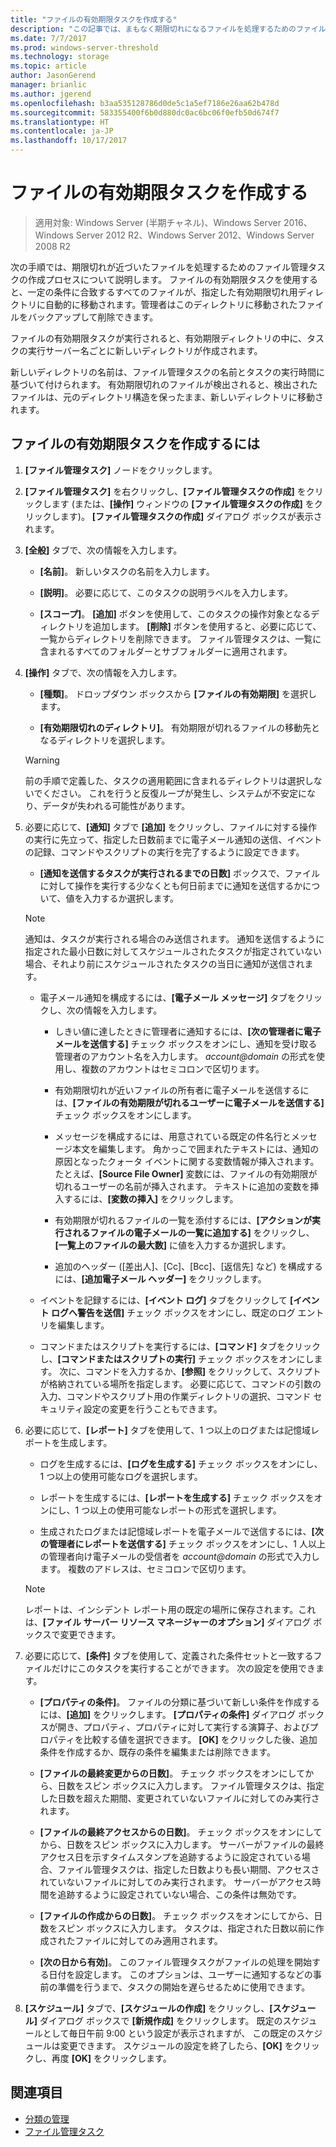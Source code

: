 ```yaml
---
title: "ファイルの有効期限タスクを作成する"
description: "この記事では、まもなく期限切れになるファイルを処理するためのファイル管理タスクの作成プロセスを説明します。"
ms.date: 7/7/2017
ms.prod: windows-server-threshold
ms.technology: storage
ms.topic: article
author: JasonGerend
manager: brianlic
ms.author: jgerend
ms.openlocfilehash: b3aa535128786d0de5c1a5ef7186e26aa62b478d
ms.sourcegitcommit: 583355400f6b0d880dc0ac6bc06f0efb50d674f7
ms.translationtype: HT
ms.contentlocale: ja-JP
ms.lasthandoff: 10/17/2017
---
```

# <a name="create-a-file-expiration-task"></a>ファイルの有効期限タスクを作成する

> 適用対象: Windows Server (半期チャネル)、Windows Server 2016、Windows Server 2012 R2、Windows Server 2012、Windows Server 2008 R2

次の手順では、期限切れが近づいたファイルを処理するためのファイル管理タスクの作成プロセスについて説明します。 ファイルの有効期限タスクを使用すると、一定の条件に合致するすべてのファイルが、指定した有効期限切れ用ディレクトリに自動的に移動されます。管理者はこのディレクトリに移動されたファイルをバックアップして削除できます。

ファイルの有効期限タスクが実行されると、有効期限ディレクトリの中に、タスクの実行サーバー名ごとに新しいディレクトリが作成されます。

新しいディレクトリの名前は、ファイル管理タスクの名前とタスクの実行時間に基づいて付けられます。 有効期限切れのファイルが検出されると、検出されたファイルは、元のディレクトリ構造を保ったまま、新しいディレクトリに移動されます。

## <a name="to-create-a-file-expiration-task"></a>ファイルの有効期限タスクを作成するには

1.  **[ファイル管理タスク]** ノードをクリックします。

2.  **[ファイル管理タスク]** を右クリックし、**[ファイル管理タスクの作成]** をクリックします (または、**[操作]** ウィンドウの **[ファイル管理タスクの作成]** をクリックします)。 **[ファイル管理タスクの作成]** ダイアログ ボックスが表示されます。

3.  **[全般]** タブで、次の情報を入力します。

    -   **[名前]**。 新しいタスクの名前を入力します。  

    -   **[説明]**。 必要に応じて、このタスクの説明ラベルを入力します。  
    
    -   **[スコープ]**。 **[追加]** ボタンを使用して、このタスクの操作対象となるディレクトリを追加します。 **[削除]** ボタンを使用すると、必要に応じて、一覧からディレクトリを削除できます。 ファイル管理タスクは、一覧に含まれるすべてのフォルダーとサブフォルダーに適用されます。

4.  **[操作]** タブで、次の情報を入力します。

    -   **[種類]**。 ドロップダウン ボックスから **[ファイルの有効期限]** を選択します。

    -   **[有効期限切れのディレクトリ]**。 有効期限が切れるファイルの移動先となるディレクトリを選択します。

     > [!Warning]
     > 前の手順で定義した、タスクの適用範囲に含まれるディレクトリは選択しないでください。 これを行うと反復ループが発生し、システムが不安定になり、データが失われる可能性があります。

5.  必要に応じて、**[通知]** タブで **[追加]** をクリックし、ファイルに対する操作の実行に先立って、指定した日数前までに電子メール通知の送信、イベントの記録、コマンドやスクリプトの実行を完了するように設定できます。

    -   **[通知を送信するタスクが実行されるまでの日数]** ボックスで、ファイルに対して操作を実行する少なくとも何日前までに通知を送信するかについて、値を入力するか選択します。

     > [!Note]
     > 通知は、タスクが実行される場合のみ送信されます。 通知を送信するように指定された最小日数に対してスケジュールされたタスクが指定されていない場合、それより前にスケジュールされたタスクの当日に通知が送信されます。

    -   電子メール通知を構成するには、**[電子メール メッセージ]** タブをクリックし、次の情報を入力します。

        -   しきい値に達したときに管理者に通知するには、**[次の管理者に電子メールを送信する]** チェック ボックスをオンにし、通知を受け取る管理者のアカウント名を入力します。 *account@domain* の形式を使用し、複数のアカウントはセミコロンで区切ります。  

        -   有効期限切れが近いファイルの所有者に電子メールを送信するには、**[ファイルの有効期限が切れるユーザーに電子メールを送信する]** チェック ボックスをオンにします。

        -   メッセージを構成するには、用意されている既定の件名行とメッセージ本文を編集します。 角かっこで囲まれたテキストには、通知の原因となったクォータ イベントに関する変数情報が挿入されます。 たとえば、**\[Source File Owner\]** 変数には、ファイルの有効期限が切れるユーザーの名前が挿入されます。 テキストに追加の変数を挿入するには、**[変数の挿入]** をクリックします。

        -   有効期限が切れるファイルの一覧を添付するには、**[アクションが実行されるファイルの電子メールの一覧に追加する]** をクリックし、**[一覧上のファイルの最大数]** に値を入力するか選択します。

        -   追加のヘッダー ([差出人]、[Cc]、[Bcc]、[返信先] など) を構成するには、**[追加電子メール ヘッダー]** をクリックします。  

    -   イベントを記録するには、**[イベント ログ]** タブをクリックして **[イベント ログへ警告を送信]** チェック ボックスをオンにし、既定のログ エントリを編集します。  

    -   コマンドまたはスクリプトを実行するには、**[コマンド]** タブをクリックし、**[コマンドまたはスクリプトの実行]** チェック ボックスをオンにします。 次に、コマンドを入力するか、**[参照]** をクリックして、スクリプトが格納されている場所を指定します。 必要に応じて、コマンドの引数の入力、コマンドやスクリプト用の作業ディレクトリの選択、コマンド セキュリティ設定の変更を行うこともできます。

6.  必要に応じて、**[レポート]** タブを使用して、1 つ以上のログまたは記憶域レポートを生成します。

    -   ログを生成するには、**[ログを生成する]** チェック ボックスをオンにし、1 つ以上の使用可能なログを選択します。  

    -   レポートを生成するには、**[レポートを生成する]** チェック ボックスをオンにし、1 つ以上の使用可能なレポートの形式を選択します。  

    -   生成されたログまたは記憶域レポートを電子メールで送信するには、**[次の管理者にレポートを送信する]** チェック ボックスをオンにし、1 人以上の管理者向け電子メールの受信者を *account@domain* の形式で入力します。 複数のアドレスは、セミコロンで区切ります。

     > [!Note]
     > レポートは、インシデント レポート用の既定の場所に保存されます。これは、**[ファイル サーバー リソース マネージャーのオプション]** ダイアログ ボックスで変更できます。
        
7. 必要に応じて、**[条件]** タブを使用して、定義された条件セットと一致するファイルだけにこのタスクを実行することができます。 次の設定を使用できます。

    -   **[プロパティの条件]**。 ファイルの分類に基づいて新しい条件を作成するには、**[追加]** をクリックします。 **[プロパティの条件]** ダイアログ ボックスが開き、プロパティ、プロパティに対して実行する演算子、およびプロパティを比較する値を選択できます。 **[OK]** をクリックした後、追加条件を作成するか、既存の条件を編集または削除できます。

    -   **[ファイルの最終変更からの日数]**。 チェック ボックスをオンにしてから、日数をスピン ボックスに入力します。 ファイル管理タスクは、指定した日数を超えた期間、変更されていないファイルに対してのみ実行されます。

    -   **[ファイルの最終アクセスからの日数]**。 チェック ボックスをオンにしてから、日数をスピン ボックスに入力します。 サーバーがファイルの最終アクセス日を示すタイムスタンプを追跡するように設定されている場合、ファイル管理タスクは、指定した日数よりも長い期間、アクセスされていないファイルに対してのみ実行されます。 サーバーがアクセス時間を追跡するように設定されていない場合、この条件は無効です。

    -   **[ファイルの作成からの日数]**。 チェック ボックスをオンにしてから、日数をスピン ボックスに入力します。 タスクは、指定された日数以前に作成されたファイルに対してのみ適用されます。  

    -   **[次の日から有効]**。 このファイル管理タスクがファイルの処理を開始する日付を設定します。 このオプションは、ユーザーに通知するなどの事前の準備を行うまで、タスクの開始を遅らせるために使用できます。

8.  **[スケジュール]** タブで、**[スケジュールの作成]** をクリックし、**[スケジュール]** ダイアログ ボックスで  **[新規作成]** をクリックします。 既定のスケジュールとして毎日午前 9:00 という設定が表示されますが、 この既定のスケジュールは変更できます。 スケジュールの設定を終了したら、**[OK]** をクリックし、再度 **[OK]** をクリックします。

## <a name="see-also"></a>関連項目

-   [分類の管理](classification-management.md)
-   [ファイル管理タスク](file-management-tasks.md)